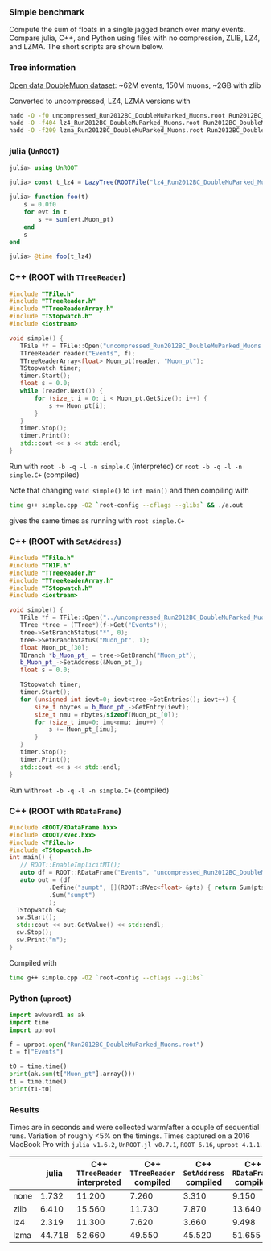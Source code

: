 
### Simple benchmark

Compute the sum of floats in a single jagged branch over many events.
Compare julia, C++, and Python using files with no compression, ZLIB, LZ4, and LZMA.
The short scripts are shown below.

### Tree information

[Open data DoubleMuon dataset](http://opendata.web.cern.ch/record/12341): ~62M events, 150M muons, ~2GB with zlib

Converted to uncompressed, LZ4, LZMA versions with

```bash
hadd -O -f0 uncompressed_Run2012BC_DoubleMuParked_Muons.root Run2012BC_DoubleMuParked_Muons.root
hadd -O -f404 lz4_Run2012BC_DoubleMuParked_Muons.root Run2012BC_DoubleMuParked_Muons.root
hadd -O -f209 lzma_Run2012BC_DoubleMuParked_Muons.root Run2012BC_DoubleMuParked_Muons.root
```

### julia (`UnROOT`)

```julia
julia> using UnROOT

julia> const t_lz4 = LazyTree(ROOTFile("lz4_Run2012BC_DoubleMuParked_Muons.root"),"Events");

julia> function foo(t)
    s = 0.0f0
    for evt in t
        s += sum(evt.Muon_pt)
    end
    s
end

julia> @time foo(t_lz4)
```

### C++ (ROOT with `TTreeReader`)

```cpp
#include "TFile.h"
#include "TTreeReader.h"
#include "TTreeReaderArray.h"
#include "TStopwatch.h"
#include <iostream>

void simple() {
   TFile *f = TFile::Open("uncompressed_Run2012BC_DoubleMuParked_Muons.root");
   TTreeReader reader("Events", f);
   TTreeReaderArray<float> Muon_pt(reader, "Muon_pt");
   TStopwatch timer;
   timer.Start();
   float s = 0.0;
   while (reader.Next()) {
       for (size_t i = 0; i < Muon_pt.GetSize(); i++) {
           s += Muon_pt[i];
       }
   }
   timer.Stop();
   timer.Print();
   std::cout << s << std::endl;
}
```

Run with `root -b -q -l -n simple.C` (interpreted) or `root -b -q -l -n simple.C+` (compiled)

Note that changing `void simple()` to `int main()` and then compiling with 
```bash
time g++ simple.cpp -O2 `root-config --cflags --glibs` && ./a.out
```
gives the same times as running with `root simple.C+`

### C++ (ROOT with `SetAddress`)

```cpp
#include "TFile.h"
#include "TH1F.h"
#include "TTreeReader.h"
#include "TTreeReaderArray.h"
#include "TStopwatch.h"
#include <iostream>

void simple() {
   TFile *f = TFile::Open("../uncompressed_Run2012BC_DoubleMuParked_Muons.root");
   TTree *tree = (TTree*)(f->Get("Events"));
   tree->SetBranchStatus("*", 0);
   tree->SetBranchStatus("Muon_pt", 1);
   float Muon_pt_[30];
   TBranch *b_Muon_pt_ = tree->GetBranch("Muon_pt");
   b_Muon_pt_->SetAddress(&Muon_pt_);
   float s = 0.0;

   TStopwatch timer;
   timer.Start();
   for (unsigned int ievt=0; ievt<tree->GetEntries(); ievt++) {
       size_t nbytes = b_Muon_pt_->GetEntry(ievt);
       size_t nmu = nbytes/sizeof(Muon_pt_[0]);
       for (size_t imu=0; imu<nmu; imu++) {
           s += Muon_pt_[imu];
       }
   }
   timer.Stop();
   timer.Print();
   std::cout << s << std::endl;
}
```

Run with`root -b -q -l -n simple.C+` (compiled)

### C++ (ROOT with `RDataFrame`)

```cpp
#include <ROOT/RDataFrame.hxx>
#include <ROOT/RVec.hxx>
#include <TFile.h>
#include <TStopwatch.h>
int main() {
   // ROOT::EnableImplicitMT();
   auto df = ROOT::RDataFrame("Events", "uncompressed_Run2012BC_DoubleMuParked_Muons.root");
   auto out = (df
           .Define("sumpt", [](ROOT::RVec<float> &pts) { return Sum(pts); }, {"Muon_pt"})
           .Sum("sumpt")
           );
  TStopwatch sw;
  sw.Start();
  std::cout << out.GetValue() << std::endl;
  sw.Stop();
  sw.Print("m");
}
```

Compiled with 

```bash
time g++ simple.cpp -O2 `root-config --cflags --glibs`
```

### Python (`uproot`)

```python
import awkward1 as ak
import time
import uproot

f = uproot.open("Run2012BC_DoubleMuParked_Muons.root")
t = f["Events"]

t0 = time.time()
print(ak.sum(t["Muon_pt"].array()))
t1 = time.time()
print(t1-t0)
```

### Results

Times are in seconds and were collected warm/after a couple of sequential runs. Variation of roughly <5% on the timings. Times captured on a 2016 MacBook Pro with `julia v1.6.2`, `UnROOT.jl v0.7.1`, `ROOT 6.16`, `uproot 4.1.1`.

|      | julia  | C++ `TTreeReader` interpreted | C++ `TTreeReader` compiled | C++ `SetAddress` compiled | C++ `RDataFrame` compiled | uproot |
| ---- | ------ | ----------------------------- | -------------------------- | ------------------------- | ------------------------- | ------ |
| none | 1.732  | 11.200                        | 7.260                      | 3.310                     | 9.150                     | 1.958  |
| zlib | 6.410  | 15.560                        | 11.730                     | 7.870                     | 13.640                    | 6.569  |
| lz4  | 2.319  | 11.300                        | 7.620                      | 3.660                     | 9.498                     | 2.797  |
| lzma | 44.718 | 52.660                        | 49.550                     | 45.520                    | 51.655                    | 42.148 |

